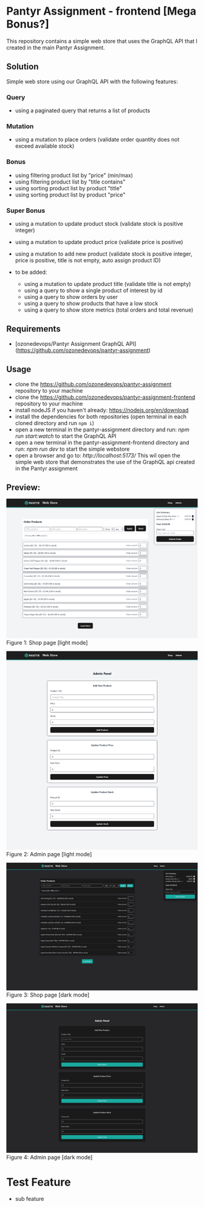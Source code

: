 # Pantyr Assignment - frontend [Mega Bonus?]
This repository contains a simple web store that uses the GraphQL API that I created in the main Pantyr Assignment.

## Solution
Simple web store using our GraphQL API with the following features:

### Query
- using a paginated query that returns a list of products

### Mutation
- using a mutation to place orders (validate order quantity does not exceed available stock)

### Bonus
- using filtering product list by "price" (min/max)
- using filtering product list by "title contains"
- using sorting product list by product "title" 
- using sorting product list by product "price"

### Super Bonus
- using a mutation to update product stock (validate stock is positive integer)
- using a mutation to update product price (validate price is positive)
- using a mutation to add new product (validate stock is positive integer, price is positive, title is not empty, auto assign product ID)

- to be added:
    - using a mutation to update product title (validate title is not empty)
    - using a query to show a single product of interest by id
    - using a query to show orders by user
    - using a query to show products that have a low stock
    - using a query to show store metrics (total orders and total revenue)



## Requirements
- [ozonedevops/Pantyr Assignment GraphQL API] (https://github.com/ozonedevops/pantyr-assignment)

## Usage
- clone the https://github.com/ozonedevops/pantyr-assignment repository to your machine
- clone the https://github.com/ozonedevops/pantyr-assignment-frontend repository to your machine
- install nodeJS if you haven't already: https://nodejs.org/en/download
- install the dependencies for both repositories (open terminal in each cloned directory and run `npm i`)
- open a new terminal in the pantyr-assignment directory and run: *npm run start:watch* to start the GraphQL API
- open a new terminal in the pantyr-assignment-frontend directory and run: *npm run dev* to start the simple webstore
- open a browser and go to: *http://localhost:5173/* This wil open the simple web store that demonstrates the use of the GraphQL api created in the Pantyr assignment

## Preview:
![Screenshot of Pantyr Web Store Frontend that demonstrates the use of the GraphQL API that was made for the Pantyr assignment, Shop page (light mode).](/screenshots/Pantyr-assignment-frontend-Shop-Cart-Summary.png)
Figure 1: Shop page [light mode]

![Screenshot of Pantyr Web Store Frontend that demonstrates the use of the GraphQL API that was made for the Pantyr assignment, Admin page (light mode).](/screenshots/Pantyr-assignment-frontend-Admin-Panel.png)
Figure 2: Admin page [light mode]

![Screenshot of Pantyr Web Store Frontend that demonstrates the use of the GraphQL API that was made for the Pantyr assignment, Shop page (dark mode).](/screenshots/Pantyr-assignment-frontend-Shop-Cart-Summary-dark.png)
Figure 3: Shop page [dark mode]

![Screenshot of Pantyr Web Store Frontend that demonstrates the use of the GraphQL API that was made for the Pantyr assignment, Admin page (dark mode).](/screenshots/Pantyr-assignment-frontend-Admin-Panel-dark.png)
Figure 4: Admin page [dark mode]

# Test Feature
* sub feature